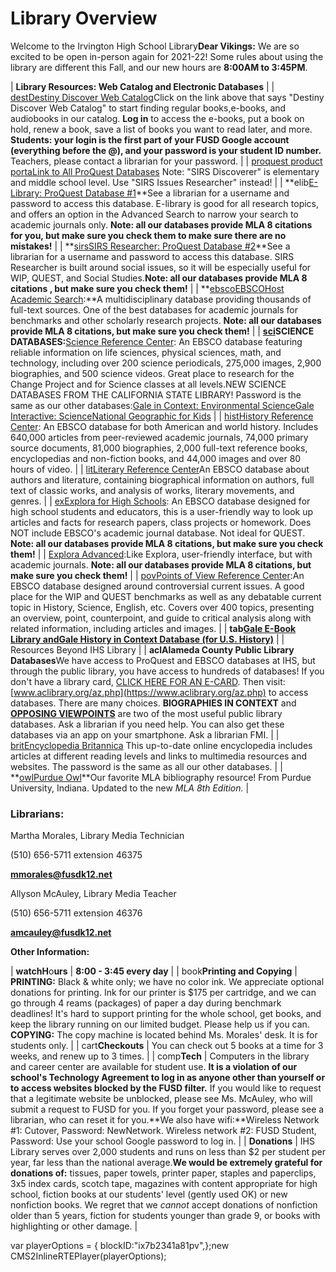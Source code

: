  # Library Overview

 Welcome to the Irvington High School Library**Dear Vikings:** We are so excited to be open in-person again for 2021-22! Some rules about using the library are  different this Fall, and our new hours are **8:00AM to 3:45PM**. 

| **Library Resources: Web Catalog and Electronic Databases** |
| [dest](https://search.follettsoftware.com/metasearch/ui/2612)[Destiny Discover Web Catalog](https://search.follettsoftware.com/metasearch/ui/2612)Click on the link above that says "Destiny Discover Web Catalog" to start finding regular books,e-books, and audiobooks in our catalog. **Log in** to access the e-books, put a book on hold, renew a book, save a list of books you want to read later, and more. **Students: your login is the first part of your FUSD Google account (everything before the @), and your password is your student ID number.** Teachers, please contact a librarian for your password. |
| [proquest product portaLink to All ProQuest Databases](https://explore.proquest.com/portal/home?accountid=164834) Note: "SIRS Discoverer" is elementary and middle school level. Use "SIRS Issues Researcher" instead! |
| **elib[E-Library: ProQuest Database #1](https://explore.proquest.com/elibrary/home?accountid=164834)**See a librarian for a username and password to access this database. E-library is good for all research topics, and offers an option in the Advanced Search to narrow your search to academic journals only. **Note: all our databases provide MLA 8  citations for you, but make sure you check them to make sure there are no mistakes!** |
| **[sirsSIRS Researcher: ProQuest Database #2](http://sks.sirs.com)**See a librarian for a username and password to access this database. SIRS Researcher is built around social issues, so it will be especially useful for WIP, QUEST, and Social Studies.**Note: all our databases provide MLA 8 citations , but make sure you check them!** |
| **[ebscoEBSCOHost Academic Search](http://search.ebscohost.com/login.aspx?profile=ehost&custid=S9275898&authtype=ip,uid):**A multidisciplinary database providing thousands of full-text sources. One of the best databases for academic journals for benchmarks and other scholarly research projects. **Note: all our databases provide MLA 8 citations, but make sure you check them!** |
| **[sci](http://search.ebscohost.com/login.aspx?profile=scirc&custid=S9275898&authtype=ip,uid)SCIENCE DATABASES:**[Science Reference Center](http://search.ebscohost.com/login.aspx?profile=scirc&custid=S9275898&authtype=ip,uid): An EBSCO database featuring reliable information on life sciences, physical sciences, math, and technology, including over 200 science periodicals, 275,000 images, 2,900 biographies, and 500 science videos. Great place to research for the Change Project and for Science classes at all levels.NEW SCIENCE DATABASES FROM THE CALIFORNIA STATE LIBRARY! Password is the same as our other databases:[Gale in Context: Environmental Science](https://link.gale.com/apps/GRNR?u=frem0614400)[Gale Interactive: Science](https://link.gale.com/apps/ISSCI?u=frem0614400)[National Geographic for Kids](https://link.gale.com/apps/NGMK?u=frem0614400) |
| [histHistory Reference Center](http://search.ebscohost.com/login.aspx?profile=hrc&custid=S9275898&authtype=ip,uid): An EBSCO database for both American and world history. Includes 640,000 articles from peer-reviewed academic journals, 74,000 primary source documents, 81,000 biographies, 2,000 full-text reference books, encyclopedias and non-fiction books, and 44,000 images and over 80 hours of video. |
| [litLiterary Reference Center](https://web.s.ebscohost.com/lrc/search/basic?vid=0&sid=f33e4611-42b0-4c75-8245-05d90c7ea425%40redis)An EBSCO database about authors and literature, containing biographical information on authors, full text of classic works, and analysis of works, literary movements, and genres. |
| [exExplora for High Schools](http://search.ebscohost.com/login.aspx?profile=src&custid=S9275898&authtype=ip,uid): An EBSCO database designed for high school students and educators, this is a user-friendly way to look up articles and facts for research papers, class projects or homework. Does NOT include EBSCO's academic journal database. Not ideal for QUEST. **Note: all our databases provide MLA 8  citations, but make sure you check them!** |
| [Explora Advanced](http://search.ebscohost.com/login.aspx?profile=irv_adv&custid=S9275898&authtype=ip,uid):Like Explora, user-friendly interface, but with academic journals. **Note: all our databases provide MLA 8  citations, but make sure you check them!** |
| [povPoints of View Reference Center](http://search.ebscohost.com/login.aspx?profile=pov&custid=S9275898&authtype=ip,uid):An EBSCO database designed around controversial current issues. A good place for the WIP and QUEST benchmarks as well as any debatable current topic in History, Science, English, etc. Covers over 400 topics, presenting an overview, point, counterpoint, and guide to critical analysis along with related information, including articles and images. |
| **tab[Gale E-Book Library and](https://www.galepages.com/?loc=irvinghs)**[**Gale History in Context Database (for U.S. History)**](https://www.galepages.com/?loc=irvinghs) |
| Resources Beyond IHS Library |
| **aclAlameda County Public Library Databases**We have access to ProQuest and EBSCO databases at IHS, but through the public library, you have access to hundreds of databases! If you don't have a library card, [CLICK HERE FOR AN E-CARD](https://alam1.aclibrary.org/selfreg~S2). Then visit: [www.aclibrary.org/az.php](https://www.aclibrary.org/az.php) to access databases. There are many choices. **BIOGRAPHIES IN CONTEXT** and **[OPPOSING VIEWPOINTS](http://login.ezproxy.aclibrary.org/login?qurl=http%3a%2f%2finfotrac.galegroup.com%2fitweb%2falamco_main%3fdb%3dOVIC)** are two of the most useful public library databases. Ask a librarian if you need help. You can also get these databases via an app on your smartphone. Ask a librarian FMI.  |
| [britEncyclopedia Britannica](http://school.eb.com/)  This up-to-date online encyclopedia includes articles at different reading levels and links to multimedia resources and websites. The password is the same as all our other databases. |
| **[owlPurdue Owl](https://owl.purdue.edu/owl/research_and_citation/mla_style/mla_formatting_and_style_guide/mla_formatting_and_style_guide.html)**Our favorite MLA bibliography resource! From Purdue University, Indiana. Updated to the new *MLA 8th Edition.* |

 ### ****Librarians:****

Martha Morales, Library Media Technician 

(510) 656-5711 extension  46375

**mmorales@fusdk12.net**

 

Allyson McAuley, Library Media Teacher

(510) 656-5711 extension 46376

**amcauley@fusdk12.net**

 **Other Information:**

| ********watchH********o********urs********  | ****8:00 - 3:45 every day**** |
| book**Printing and Copying** | **PRINTING:** Black & white only; we have no color ink. We appreciate optional donations for printing. Ink for our printer is $175 per cartridge, and we can go through 4 reams (packages) of paper a day during benchmark deadlines! It's hard to support printing for the whole school, get books, and keep the library running on our limited budget. Please help us if you can. **COPYING:** The copy machine is located behind Ms. Morales' desk. It is for students only. |
| cart**Checkouts** | You can check out 5 books at a time for 3 weeks, and renew up to 3 times. |
| comp**Tech** | Computers in the library and career center are available for student use. **It is a violation of our school's Technology Agreement to log in as anyone other than yourself or to access websites blocked by the FUSD filter.** If you would like to request that a legitimate website be unblocked, please see Ms. McAuley, who will submit a request to FUSD for you. If you forget your password, please see a librarian, who can reset it for you.**We also have wifi:**Wireless Network #1: Cutover, Password: NewNetwork. Wireless network #2: FUSD Student, Password: Use your school Google password to log in. |
| **Donations** | IHS Library serves over 2,000 students and runs on less than $2 per student per year, far less than the national average.**We would be extremely grateful for donations of:** tissues, paper towels, printer paper, staples and paperclips, 3x5 index cards, scotch tape, magazines with content appropriate for high school, fiction books at our students' level (gently used OK) or new nonfiction books. We regret that we *cannot* accept donations of nonfiction older than 5 years, fiction for students younger than grade 9, or books with highlighting or other damage. |

var playerOptions = { blockID:"ix7b2341a81pv",};new CMS2InlineRTEPlayer(playerOptions); 
